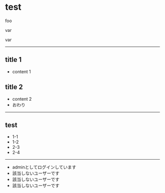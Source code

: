 # test

foo

var 

var

---

## title 1

- content 1

## title 2

- content 2
- おわり


---
## test

- 1-1
- 1-2
- 2-3
- 2-4

---

- adminとしてログインしています
- 該当しないユーザーです
- 該当しないユーザーです
- 該当しないユーザーです
